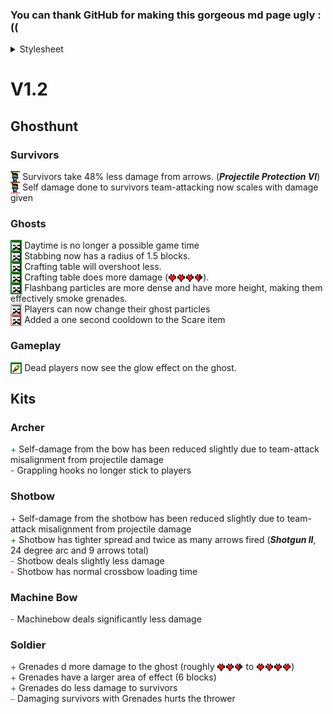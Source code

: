 
### You can thank GitHub for making this gorgeous md page ugly :((

<details>
    <summary>Stylesheet</summary>
<style>
    .plus {
        color: green
    }
    .minus {
        color: red
    }
    .plus_background {
        background-color: green;
    }
    .avg_background {
        background-color: rgba(128, 128, 128, 0.5)
    }
    .minus_background {
        background-color: rgba(255, 0, 0, 0.5)
    }
    .img-span {
        padding-top: 0em;
        padding-bottom: 0.1em;
    }
    img {
        width: 1.1em;
        height: 1.1em;
        margin-bottom: -0.2em;
        image-rendering: pixelated;
    }
    .ghost-img {
        width: 1em;
        height: 1em;
        margin-left: 0.15em;
        margin-right: 0.15em;
    }
    .heart-img {
        width: 1em;
        height: 1em;
    }
</style>
</details>

# V1.2

## Ghosthunt

### Survivors

<span class="plus_background img-span"><img alt="🗡️" src="./images/icons/survivor.png"/></span> Survivors take 48% less damage from arrows. (_**Projectile Protection VI**_)<br/>
<span class="minus_background img-span"><img alt="🗡️" src="./images/icons/survivor.png"/></span> Self damage done to survivors team-attacking now scales with damage given<br/>

### Ghosts

<span class="plus_background img-span"><img class="ghost-img" alt="👻" src="./images/icons/ghost.png"/></span> Daytime is no longer a possible game time<br/>
<span class="plus_background img-span"><img class="ghost-img" alt="👻" src="./images/icons/ghost.png"/></span> Stabbing now has a radius of 1.5 blocks.<br/>
<span class="plus_background img-span"><img class="ghost-img" alt="👻" src="./images/icons/ghost.png"/></span> Crafting table will overshoot less.<br/>
<span class="plus_background img-span"><img class="ghost-img" alt="👻" src="./images/icons/ghost.png"/></span> Crafting table does more damage (<img class="heart-img" alt="❤️" src="./images/icons/heart_full.png"/><img class="heart-img" alt="❤️" src="./images/icons/heart_full.png"/><img class="heart-img" alt="❤️" src="./images/icons/heart_full.png"/><img class="heart-img" alt="❤️" src="./images/icons/heart_half.png"/>).<br/>
<span class="plus_background img-span"><img class="ghost-img" alt="👻" src="./images/icons/ghost.png"/></span> Flashbang particles are more dense and have more height, making them effectively smoke grenades.<br/>
<span class="avg_background img-span"><img class="ghost-img" alt="👻" src="./images/icons/ghost.png"/></span> Players can now change their ghost particles<br/>
<span class="minus_background img-span"><img class="ghost-img" alt="👻" src="./images/icons/ghost.png"/></span> Added a one second cooldown to the Scare item<br/>

### Gameplay

<span class="plus_background img-span"><img class="ghost-img" alt="👻" src="./images/icons/spectator.png"/></span> Dead players now see the glow effect on the ghost.<br/>

## Kits

### Archer

<span class="plus">+</span> Self-damage from the bow has been reduced slightly due to team-attack misalignment from projectile damage<br/>
<span class="minus">-</span> Grappling hooks no longer stick to players<br/>

### Shotbow

<span class="plus">+</span> Self-damage from the shotbow has been reduced slightly due to team-attack misalignment from projectile damage<br/>
<span class="plus">+</span> Shotbow has tighter spread and twice as many arrows fired (_**Shotgun II**_, 24 degree arc and 9 arrows total)<br/>
<span class="minus">-</span> Shotbow deals slightly less damage<br/>
<span class="minus">-</span> Shotbow has normal crossbow loading time<br/>

### Machine Bow

<span class="minus">-</span> Machinebow deals significantly less damage<br/>

### Soldier

<span class="plus">+</span> Grenades d more damage to the ghost (roughly <img class="heart-img" alt="❤️" src="./images/icons/heart_full.png"/><img class="heart-img" alt="❤️" src="./images/icons/heart_full.png"/><img class="heart-img" alt="❤️" src="./images/icons/heart_half.png"/> to <img class="heart-img" alt="❤️" src="./images/icons/heart_full.png"/><img class="heart-img" alt="❤️" src="./images/icons/heart_full.png"/><img class="heart-img" alt="❤️" src="./images/icons/heart_full.png"/><img class="heart-img" alt="❤️" src="./images/icons/heart_full.png"/>)<br/>
<span class="plus">+</span> Grenades have a larger area of effect (6 blocks)<br/>
<span class="plus">+</span> Grenades do less damage to survivors<br/>
<span class="minus">⎯</span> Damaging survivors with Grenades hurts the thrower<br/>

